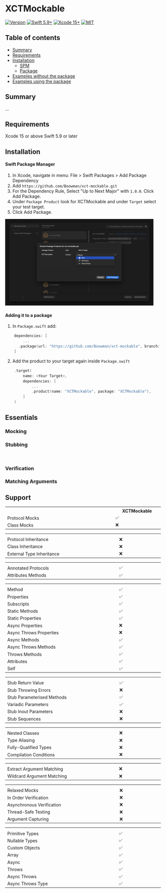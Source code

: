 # XCTMockable

<div>
    <a href="https://github.com/Boowman/xct-parameterize"><img alt="Version" src="https://img.shields.io/badge/build-1.0.0-brightgreen?style=for-the-badge&label=ver&labelColor=545454&color=44cb11"></a>
    <a href="https://www.swift.org/"><img alt="Swift 5.9+" src="https://img.shields.io/badge/build-5.9+-brightgreen?style=for-the-badge&label=Swift&labelColor=545454&color=eb7a3c"></a>
    <a href="https://developer.apple.com/xcode/"><img alt="Xcode 15+" src="https://img.shields.io/badge/build-15.0+-brightgreen?style=for-the-badge&label=Xcode&labelColor=545454&color=18a0ec"></a>
    <a href="https://github.com/Boowman/xct-Parameterize?tab=MIT-1-ov-file"><img alt="MIT" src="https://img.shields.io/badge/build-MIT-brightgreen?style=for-the-badge&label=License&labelColor=545454&color=90bd11"></a>
</div>

## Table of contents

- [Summary](https://github.com/Boowman/xct-mockable?tab=readme-ov-file#summary)
- [Requirements](https://github.com/Boowman/xct-mockable?tab=readme-ov-file#requirements)
- [Installation](https://github.com/Boowman/xct-mockable?tab=readme-ov-file#installation)
    - [SPM](https://github.com/Boowman/xct-mockable?tab=readme-ov-file#swift-package-manager)
    - [Package](https://github.com/Boowman/xct-mockable?tab=readme-ov-file#adding-it-to-a-package)
- [Examples without the package](https://github.com/Boowman/xct-mockable?tab=readme-ov-file#examples-reason-why-we-need-it)
- [Examples using the package](https://github.com/Boowman/xct-mockable?tab=readme-ov-file#examples-how-to-use-xctMockable)

## Summary

...

## Requirements

Xcode 15 or above
Swift 5.9 or later

## Installation

#### Swift Package Manager

1. In Xcode, navigate in menu: File > Swift Packages > Add Package Dependency
2. Add `https://github.com/Boowman/xct-mockable.git`
3. For the Dependency Rule, Select "Up to Next Major" with `1.0.0`. Click Add Package.
4. Under `Package Product` look for XCTMockable and under `Target` select your test target.
5. Click Add Package.

<p align="left">
    <img src="./Resources/spm-add-package.png" alt="logo" width="480px">
</p>

#### Adding it to a package

1. In `Package.swift` add:

``` swift
    dependencies: [
        ...
      .package(url: "https://github.com/Boowman/xct-mockable", branch: "1.0.0")
    ]
```

2. Add the product to your target again inside `Package.swift`

```swift
    .target(
        name: <Your Target>,
        dependencies: [
            ...
            .product(name: "XCTMockable", package: "XCTMockable"),
        ]
    )
```

## Essentials
### Mocking
### Stubbing

```swift
    
```

### Verification
### Matching Arguments



## Support

<table>
  <tr>
    <th width="400px"></th>
    <th width="150px">XCTMockable</th>
  </tr>
  <tr>
    <td width="400px">Protocol Mocks</td>
    <td width="150px">✅</td>
  </tr>
  <tr>
    <td width="400px">Class Mocks</td>
    <td width="150px">❌</td>
  </tr>
</table>

<table>
  <tr>
    <th width="400px"></th>
    <th width="150px"></th>
  </tr>
  <tr>
    <td width="400px">Protocol Inheritance</td>
    <td width="150px">❌</td>
  </tr>
  <tr>
    <td width="400px">Class Inheritance</td>
    <td width="150px">❌</td>
  </tr>
  <tr>
    <td width="400px">External Type Inheritance</td>
    <td width="150px">❌</td>
  </tr>
</table>

<table>
  <tr>
    <th width="400px"></th>
    <th width="150px"></th>
  </tr>
  <tr>
    <td width="400px">Annotated Protocols</td>
    <td width="150px">✅</td>
  </tr>
  <tr>
    <td width="400px">Attributes Methods</td>
    <td width="150px">✅</td>
  </tr>
</table>

<table>
  <tr>
    <th width="400px"></th>
    <th width="150px"></th>
  </tr>
  <tr>
    <td width="400px">Method</td>
    <td width="150px">✅</td>
  </tr>
  <tr>
    <td width="400px">Properties</td>
    <td width="150px">✅</td>
  </tr>
  <tr>
    <td width="400px">Subscripts</td>
    <td width="150px">✅</td>
  </tr>
  <tr>
    <td width="400px">Static Methods</td>
    <td width="150px">✅</td>
  </tr>
  <tr>
    <td width="400px">Static Properties</td>
    <td width="150px">✅</td>
  </tr>
  <tr>
    <td width="400px">Async Properties</td>
    <td width="150px">❌</td>
  </tr>
  <tr>
    <td width="400px">Async Throws Properties</td>
    <td width="150px">❌</td>
  </tr>
  <tr>
    <td width="400px">Async Methods</td>
    <td width="150px">✅</td>
  </tr>
  <tr>
    <td width="400px">Async Throws Methods</td>
    <td width="150px">✅</td>
  </tr>
  <tr>
    <td width="400px">Throws Methods</td>
    <td width="150px">✅</td>
  </tr>
  <tr>
    <td width="400px">Attributes</td>
    <td width="150px">✅</td>
  </tr>
  <tr>
    <td width="400px">Self</td>
    <td width="150px">✅</td>
  </tr>
</table>

<table>
  <tr>
    <th width="400px"></th>
    <th width="150px"></th>
  </tr>
  <tr>
    <td width="400px">Stub Return Value</td>
    <td width="150px">✅</td>
  </tr>
  <tr>
    <td width="400px">Stub Throwing Errors</td>
    <td width="150px">❌</td>
  </tr>
  <tr>
    <td width="400px">Stub Parameterised Methods</td>
    <td width="150px">✅</td>
  </tr>
  <tr>
    <td width="400px">Variadic Parameters</td>
    <td width="150px">✅</td>
  </tr>
  <tr>
    <td width="400px">Stub Inout Parameters</td>
    <td width="150px">❌</td>
  </tr>
  <tr>
    <td width="400px">Stub Sequences</td>
    <td width="150px">❌</td>
  </tr>
</table>

<table>
  <tr>
    <th width="400px"></th>
    <th width="150px"></th>
  </tr>
  <tr>
    <td width="400px">Nested Classes</td>
    <td width="150px">❌</td>
  </tr>
  <tr>
    <td width="400px">Type Aliasing</td>
    <td width="150px">❌</td>
  </tr>
  <tr>
    <td width="400px">Fully-Qualified Types</td>
    <td width="150px">❌</td>
  </tr>
  <tr>
    <td width="400px">Compilation Conditions</td>
    <td width="150px">❌</td>
  </tr>
</table>

<table>
  <tr>
    <th width="400px"></th>
    <th width="150px"></th>
  </tr>
  <tr>
    <td width="400px">Extract Argument Matching</td>
    <td width="150px">❌</td>
  </tr>
  <tr>
    <td width="400px">Wildcard Argument Matching</td>
    <td width="150px">❌</td>
  </tr>
</table>

<table>
  <tr>
    <th width="400px"></th>
    <th width="150px"></th>
  </tr>
  <tr>
    <td width="400px">Relaxed Mocks</td>
    <td width="150px">❌</td>
  </tr>
  <tr>
    <td width="400px">In Order Verification</td>
    <td width="150px">❌</td>
  </tr>
  <tr>
    <td width="400px">Asynchronous Verification</td>
    <td width="150px">❌</td>
  </tr>
  <tr>
    <td width="400px">Thread-Safe Testing</td>
    <td width="150px">❌</td>
  </tr>
  <tr>
    <td width="400px">Argument Capturing</td>
    <td width="150px">❌</td>
  </tr>
</table>

<table>
  <tr>
    <th width="400px"></th>
    <th width="150px"></th>
  </tr>
  <tr>
    <td width="400px">Primitive Types</td>
    <td width="150px">✅</td>
  </tr>
  <tr>
    <td width="400px">Nullable Types</td>
    <td width="150px">✅</td>
  </tr>
  <tr>
    <td width="400px">Custom Objects</td>
    <td width="150px">✅</td>
  </tr>
  <tr>
    <td width="400px">Array</td>
    <td width="150px">✅</td>
  </tr>
  <tr>
    <td width="400px">Async</td>
    <td width="150px">✅</td>
  </tr>
  <tr>
    <td width="400px">Throws</td>
    <td width="150px">✅</td>
  </tr>
  <tr>
    <td width="400px">Async Throws</td>
    <td width="150px">✅</td>
  </tr>
  <tr>
    <td width="400px">Async Throws Type</td>
    <td width="150px">✅</td>
  </tr>
</table>

